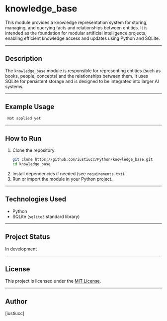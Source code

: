# knowledge_base

This module provides a knowledge representation system for storing, managing, and querying facts and relationships between entities. 
It is intended as the foundation for modular artificial intelligence projects, enabling efficient knowledge access and updates using 
Python and SQLite.

---

## Description

The `knowledge_base` module is responsible for representing entities (such as books, people, concepts) and the relationships between them. 
It uses SQLite for persistent storage and is designed to be integrated into larger AI systems.

---

## Example Usage

```python
 Not applied yet
```

---

## How to Run

1. Clone the repository:
    ```bash
    git clone https://github.com/iustiucc/Python/knowledge_base.git
    cd knowledge_base
    ```
2. Install dependencies if needed (see `requirements.txt`).
3. Run or import the module in your Python project.

---

## Technologies Used

- Python
- SQLite (`sqlite3` standard library)

---

## Project Status

In development

---

## License

This project is licensed under the [MIT License](../LICENSE.md).

---

## Author

[iustiucc]
